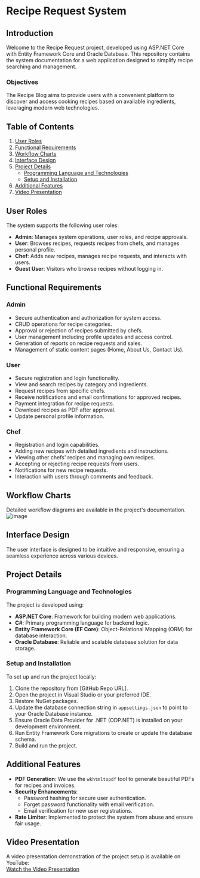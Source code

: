# Recipe Request System

## Introduction

Welcome to the Recipe Request project, developed using ASP.NET Core with Entity Framework Core and Oracle Database. This repository contains the system documentation for a web application designed to simplify recipe searching and management.

### Objectives

The Recipe Blog aims to provide users with a convenient platform to discover and access cooking recipes based on available ingredients, leveraging modern web technologies.

## Table of Contents

1. [User Roles](#user-roles)
2. [Functional Requirements](#functional-requirements)
3. [Workflow Charts](#workflow-charts)
4. [Interface Design](#interface-design)
5. [Project Details](#project-details)
   - [Programming Language and Technologies](#programming-language-and-technologies)
   - [Setup and Installation](#setup-and-installation)
6. [Additional Features](#additional-features)
7. [Video Presentation](#video-presentation)

## User Roles

The system supports the following user roles:

- **Admin**: Manages system operations, user roles, and recipe approvals.
- **User**: Browses recipes, requests recipes from chefs, and manages personal profile.
- **Chef**: Adds new recipes, manages recipe requests, and interacts with users.
- **Guest User**: Visitors who browse recipes without logging in.

## Functional Requirements

### Admin

- Secure authentication and authorization for system access.
- CRUD operations for recipe categories.
- Approval or rejection of recipes submitted by chefs.
- User management including profile updates and access control.
- Generation of reports on recipe requests and sales.
- Management of static content pages (Home, About Us, Contact Us).

### User

- Secure registration and login functionality.
- View and search recipes by category and ingredients.
- Request recipes from specific chefs.
- Receive notifications and email confirmations for approved recipes.
- Payment integration for recipe requests.
- Download recipes as PDF after approval.
- Update personal profile information.

### Chef

- Registration and login capabilities.
- Adding new recipes with detailed ingredients and instructions.
- Viewing other chefs' recipes and managing own recipes.
- Accepting or rejecting recipe requests from users.
- Notifications for new recipe requests.
- Interaction with users through comments and feedback.

## Workflow Charts

Detailed workflow diagrams are available in the project's documentation.
![image](https://github.com/deaaAldeen45112/request-recipes-system/assets/99683685/30ae287c-922a-44f1-9232-723791a179fd)

## Interface Design

The user interface is designed to be intuitive and responsive, ensuring a seamless experience across various devices.

## Project Details

### Programming Language and Technologies

The project is developed using:

- **ASP.NET Core**: Framework for building modern web applications.
- **C#**: Primary programming language for backend logic.
- **Entity Framework Core (EF Core)**: Object-Relational Mapping (ORM) for database interaction.
- **Oracle Database**: Reliable and scalable database solution for data storage.

### Setup and Installation

To set up and run the project locally:

1. Clone the repository from [GitHub Repo URL].
2. Open the project in Visual Studio or your preferred IDE.
3. Restore NuGet packages.
4. Update the database connection string in `appsettings.json` to point to your Oracle Database instance.
5. Ensure Oracle Data Provider for .NET (ODP.NET) is installed on your development environment.
6. Run Entity Framework Core migrations to create or update the database schema.
7. Build and run the project.

## Additional Features

- **PDF Generation**: We use the `wkhtmltopdf` tool to generate beautiful PDFs for recipes and invoices.
- **Security Enhancements**: 
  - Password hashing for secure user authentication.
  - Forget password functionality with email verification.
  - Email verification for new user registrations.
- **Rate Limiter**: Implemented to protect the system from abuse and ensure fair usage.
  
## Video Presentation
A video presentation demonstration of the project setup is available on YouTube:  
[Watch the Video Presentation](https://www.youtube.com/watch?v=0gZrRrx9uhI)
